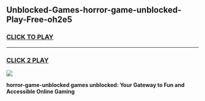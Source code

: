 
## Unblocked-Games-horror-game-unblocked-Play-Free-oh2e5
<h3>
<a href="https://premium76.site?title=horror-game-unblocked&ref=23A">CLICK TO PLAY</a></h3>
<hr>

<h3>
<a href="https://premium76.site?title=horror-game-unblocked&ref=23A">CLICK 2 PLAY</a>
  
</h3>

<a href="https://premium76.site?title=horror-game-unblocked&ref=23A"><img src="https://clearcache.store/games.png"></a>


**horror-game-unblocked games unblocked: Your Gateway to Fun and Accessible Online Gaming**
